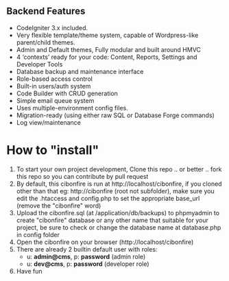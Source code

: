 ## Backend Features
- CodeIgniter 3.x included.
- Very flexible template/theme system, capable of Wordpress-like parent/child themes.
- Admin and Default themes, Fully modular and built around HMVC
- 4 ‘contexts’ ready for your code: Content, Reports, Settings and Developer Tools
- Database backup and maintenance interface
- Role-based access control
- Built-in users/auth system
- Code Builder with CRUD generation
- Simple email queue system
- Uses multiple-environment config files.
- Migration-ready (using either raw SQL or Database Forge commands)
- Log view/maintenance

# How to "install"
1. To start your own project development, Clone this repo .. or better .. fork this repo so you can contribute by pull request
2. By default, this cibonfire is run at http://localhost/cibonfire, if you cloned other than that eg: http://cibonfire (root not subfolder), make sure you edit the .htaccess and config.php to set the appropriate base_url (remove the "cibonfire" word)
3. Upload the cibonfire.sql (at /application/db/backups) to phpmyadmin to create "cibonfire" database or any other name that suitable for your project, be sure to check or change the database name at database.php in config folder
4. Open the cibonfire on your browser (http://localhost/cibonfire)
5. There are already 2 builtin default user with roles:
    * u: **admin@cms**, p: **password**  (admin role)
    * u: **dev@cms**, p: **password**  (developer role)
6. Have fun